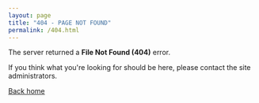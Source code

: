 ```yaml
---
layout: page
title: "404 - PAGE NOT FOUND"
permalink: /404.html
---
```


The server returned a **File Not Found (404)** error.

If you think what you're looking for should be here, please contact the site administrators.

[Back home](/)

